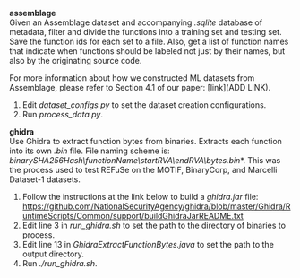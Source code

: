 **assemblage**  
Given an Assemblage dataset and accompanying *.sqlite* database of metadata, filter and 
divide the functions into a training set and testing set. Save the function ids for each 
set to a file. Also, get a list of function names that indicate when functions should be
labeled not just by their names, but also by the originating source code.

For more information about how we constructed ML datasets from Assemblage, please refer to Section 4.1 of our paper: [link](ADD LINK).

1. Edit *dataset_configs.py* to set the dataset creation configurations.
2. Run *process_data.py*.

**ghidra**  
Use Ghidra to extract function bytes from binaries. 
Extracts each function into its own *.bin* file. File naming scheme is: *binarySHA256Hash\functionName\startRVA\endRVA\bytes.bin**.
This was the process used to test REFuSe on the MOTIF, BinaryCorp, and Marcelli Dataset-1 datasets.

1. Follow the instructions at the link below to build a *ghidra.jar* file:  
https://github.com/NationalSecurityAgency/ghidra/blob/master/Ghidra/RuntimeScripts/Common/support/buildGhidraJarREADME.txt
2. Edit line 3 in *run_ghidra.sh* to set the path to the directory of binaries to process.
3. Edit line 13 in *GhidraExtractFunctionBytes.java* to set the path to the output directory.
4. Run *./run_ghidra.sh*.
